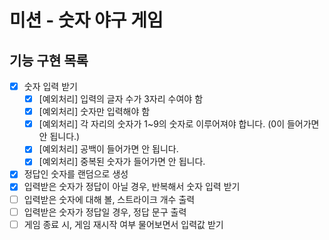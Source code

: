 # 미션 - 숫자 야구 게임

## 기능 구현 목록
- [x] 숫자 입력 받기
    - [x] [예외처리] 입력의 글자 수가 3자리 수여야 함
    - [x] [예외처리] 숫자만 입력해야 함
    - [x] [예외처리] 각 자리의 숫자가 1~9의 숫자로 이루어져야 합니다. (0이 들어가면 안 됩니다.)
    - [x] [예외처리] 공백이 들어가면 안 됩니다.
    - [x] [예외처리] 중복된 숫자가 들어가면 안 됩니다.
- [x] 정답인 숫자를 랜덤으로 생성
- [x] 입력받은 숫자가 정답이 아닐 경우, 반복해서 숫자 입력 받기 
- [ ] 입력받은 숫자에 대해 볼, 스트라이크 개수 출력
- [ ] 입력받은 숫자가 정답일 경우, 정답 문구 출력
- [ ] 게임 종료 시, 게임 재시작 여부 물어보면서 입력값 받기 
